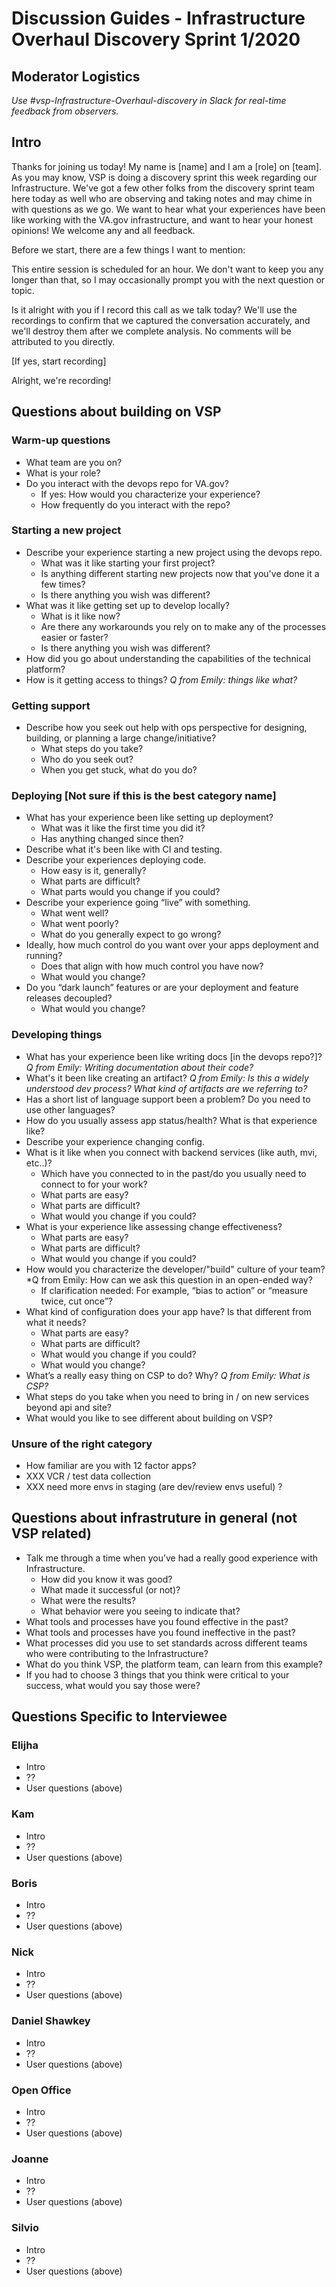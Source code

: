 # Discussion Guides - Infrastructure Overhaul Discovery Sprint 1/2020

## Moderator Logistics
_Use #vsp-Infrastructure-Overhaul-discovery in Slack for real-time feedback from observers._

## Intro
Thanks for joining us today! My name is [name] and I am a [role] on [team]. As you may know, VSP is doing a discovery sprint this week regarding our Infrastructure. We've got a few other folks from the discovery sprint team here today as well who are observing and taking notes and may chime in with questions as we go. We want to hear what your experiences have been like working with the VA.gov infrastructure, and want to hear your honest opinions! We welcome any and all feedback.

Before we start, there are a few things I want to mention: 

This entire session is scheduled for an hour. We don't want to keep you any longer than that, so I may occasionally prompt you with the next question or topic. 

Is it alright with you if I record this call as we talk today? We'll use the recordings to confirm that we captured the conversation accurately, and we'll destroy them after we complete analysis. No comments will be attributed to you directly. 

[If yes, start recording]

Alright, we're recording!

## Questions about building on VSP

### Warm-up questions

- What team are you on?
- What is your role?
- Do you interact with the devops repo for VA.gov?
   - If yes: How would you characterize your experience?
   - How frequently do you interact with the repo?
   
### Starting a new project

- Describe your experience starting a new project using the devops repo.
   - What was it like starting your first project?
   - Is anything different starting new projects now that you've done it a few times?
   - Is there anything you wish was different?
- What was it like getting set up to develop locally?
   - What is it like now?
   - Are there any workarounds you rely on to make any of the processes easier or faster?
   - Is there anything you wish was different?
- How did you go about understanding the capabilities of the technical platform?
- How is it getting access to things? *Q from Emily: things like what?*
   
### Getting support

- Describe how you seek out help with ops perspective for designing, building, or planning a large change/initiative?
   - What steps do you take?
   - Who do you seek out?
   - When you get stuck, what do you do?
   
### Deploying [Not sure if this is the best category name]
   
- What has your experience been like setting up deployment?
   - What was it like the first time you did it?
   - Has anything changed since then?
- Describe what it's been like with CI and testing.
- Describe your experiences deploying code.
   - How easy is it, generally?
   - What parts are difficult?
   - What parts would you change if you could?
- Describe your experience going “live” with something.
   - What went well?
   - What went poorly?
   - What do you generally expect to go wrong?
- Ideally, how much control do you want over your apps deployment and running?
   - Does that align with how much control you have now?
   - What would you change?
- Do you “dark launch” features or are your deployment and feature releases decoupled?
   - What would you change?

### Developing things

- What has your experience been like writing docs [in the devops repo?]? *Q from Emily: Writing documentation about their code?*
- What's it been like creating an artifact? *Q from Emily: Is this a widely understood dev process? What kind of artifacts are we referring to?*
- Has a short list of language support been a problem?  Do you need to use other languages?
- How do you usually assess app status/health? What is that experience like?
- Describe your experience changing config. 
- What is it like when you connect with backend services (like auth, mvi, etc..)?
   - Which have you connected to in the past/do you usually need to connect to for your work?
   - What parts are easy?
   - What parts are difficult?
   - What would you change if you could?
- What is your experience like assessing change effectiveness?
   - What parts are easy?
   - What parts are difficult?
   - What would you change if you could?
- How would you characterize the developer/"build" culture of your team? *Q from Emily: How can we ask this question in an open-ended way? 
   - If clarification needed: For example, “bias to action” or “measure twice, cut once”?
- What kind of configuration does your app have? Is that different from what it needs?
   - What parts are easy?
   - What parts are difficult?
   - What would you change if you could?
   - What would you change?
- What’s a really easy thing on CSP to do?  Why? *Q from Emily: What is CSP?*
- What steps do you take when you need to bring in / on new services beyond api and site?
- What would you like to see different about building on VSP?

### Unsure of the right category
- How familiar are you with 12 factor apps?
- XXX VCR / test data collection
- XXX need more envs in staging (are dev/review envs useful) ?

## Questions about infrastruture in general (not VSP related)

- Talk me through a time when you’ve had a really good experience with Infrastructure. 
   - How did you know it was good? 
   - What made it successful (or not)? 
   - What were the results? 
   - What behavior were you seeing to indicate that?
- What tools and processes have you found effective in the past?
- What tools and processes have you found ineffective in the past? 
- What processes did you use to set standards across different teams who were contributing to the Infrastructure?
- What do you think VSP, the platform team, can learn from this example? 
- If you had to choose 3 things that you think were critical to your success, what would you say those were?

## Questions Specific to Interviewee

### Elijha 
- Intro
- ??
- User questions (above)

### Kam
- Intro
- ??
- User questions (above)

### Boris
- Intro
- ??
- User questions (above)

### Nick
- Intro
- ??
- User questions (above)

### Daniel Shawkey
- Intro
- ??
- User questions (above)

### Open Office
- Intro
- ??
- User questions (above)

### Joanne 
- Intro
- ??
- User questions (above)

### Silvio 
- Intro
- ??
- User questions (above)

